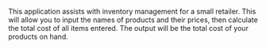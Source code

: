 This application assists with inventory management for a small retailer. 
This will allow you to input the names of products and their prices, then calculate the total cost of all items entered. 
The output will be the total cost of your products on hand. 